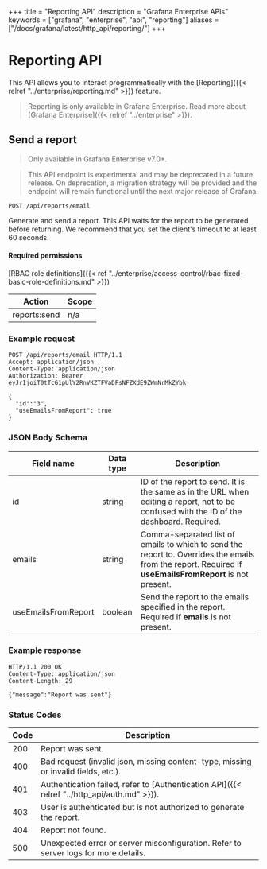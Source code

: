 +++
title = "Reporting API"
description = "Grafana Enterprise APIs"
keywords = ["grafana", "enterprise", "api", "reporting"]
aliases = ["/docs/grafana/latest/http_api/reporting/"]
+++

# Reporting API

This API allows you to interact programmatically with the [Reporting]({{< relref "../enterprise/reporting.md" >}}) feature.

> Reporting is only available in Grafana Enterprise. Read more about [Grafana Enterprise]({{< relref "../enterprise" >}}).

## Send a report

> Only available in Grafana Enterprise v7.0+.

> This API endpoint is experimental and may be deprecated in a future release. On deprecation, a migration strategy will be provided and the endpoint will remain functional until the next major release of Grafana.

`POST /api/reports/email`

Generate and send a report. This API waits for the report to be generated before returning. We recommend that you set the client's timeout to at least 60 seconds.

#### Required permissions

[RBAC role definitions]({{< ref "../enterprise/access-control/rbac-fixed-basic-role-definitions.md" >}})

| Action       | Scope |
| ------------ | ----- |
| reports:send | n/a   |

### Example request

```http
POST /api/reports/email HTTP/1.1
Accept: application/json
Content-Type: application/json
Authorization: Bearer eyJrIjoiT0tTcG1pUlY2RnVKZTFVaDFsNFZXdE9ZWmNrMkZYbk

{
  "id":"3",
  "useEmailsFromReport": true
}
```

### JSON Body Schema

| Field name          | Data type | Description                                                                                                                                              |
| ------------------- | --------- | -------------------------------------------------------------------------------------------------------------------------------------------------------- |
| id                  | string    | ID of the report to send. It is the same as in the URL when editing a report, not to be confused with the ID of the dashboard. Required.                 |
| emails              | string    | Comma-separated list of emails to which to send the report to. Overrides the emails from the report. Required if **useEmailsFromReport** is not present. |
| useEmailsFromReport | boolean   | Send the report to the emails specified in the report. Required if **emails** is not present.                                                            |

### Example response

```http
HTTP/1.1 200 OK
Content-Type: application/json
Content-Length: 29

{"message":"Report was sent"}
```

### Status Codes

| Code | Description                                                                                 |
| ---- | ------------------------------------------------------------------------------------------- |
| 200  | Report was sent.                                                                            |
| 400  | Bad request (invalid json, missing content-type, missing or invalid fields, etc.).          |
| 401  | Authentication failed, refer to [Authentication API]({{< relref "../http_api/auth.md" >}}). |
| 403  | User is authenticated but is not authorized to generate the report.                         |
| 404  | Report not found.                                                                           |
| 500  | Unexpected error or server misconfiguration. Refer to server logs for more details.         |
